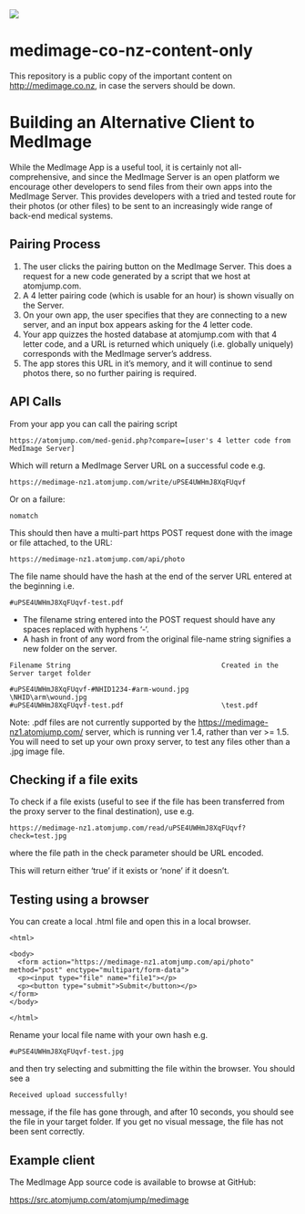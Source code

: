 <img src="https://atomjump.com/images/logo80.png">



# medimage-co-nz-content-only
This repository is a public copy of the important content on http://medimage.co.nz,  in case the servers should be down.


# Building an Alternative Client to MedImage

	

While the MedImage App is a useful tool, it is certainly not all-comprehensive, and since the MedImage Server is an open platform we encourage other developers to send files from their own apps into the MedImage Server. This provides developers with a tried and tested route for their photos (or other files) to be sent to an increasingly wide range of back-end medical systems.

 
## Pairing Process

1. The user clicks the pairing button on the MedImage Server. This does a request for a new code generated by a script that we host at atomjump.com.
2. A 4 letter pairing code (which is usable for an hour) is shown visually on the Server.
3. On your own app, the user specifies that they are connecting to a new server, and an input box appears asking for the 4 letter code.
4. Your app quizzes the hosted database at atomjump.com with that 4 letter code, and a URL is returned which uniquely (i.e. globally uniquely) corresponds with the MedImage server’s address.
5. The app stores this URL in it’s memory, and it will continue to send photos there, so no further pairing is required.



## API Calls

From your app you can call the pairing script

```
https://atomjump.com/med-genid.php?compare=[user's 4 letter code from MedImage Server]
```

Which will return a MedImage Server URL on a successful code e.g.

```
https://medimage-nz1.atomjump.com/write/uPSE4UWHmJ8XqFUqvf
```

Or on a failure:

```
nomatch
```

This should then have a multi-part https POST request done with the image or file attached, to the URL:

```
https://medimage-nz1.atomjump.com/api/photo
```

The file name should have the hash at the end of the server URL entered at the beginning i.e.

```
#uPSE4UWHmJ8XqFUqvf-test.pdf
```


* The filename string entered into the POST request should have any spaces replaced with hyphens ‘-‘.
* A hash in front of any word from the original file-name string signifies a new folder on the server.

```
Filename String                 					Created in the Server target folder

#uPSE4UWHmJ8XqFUqvf-#NHID1234-#arm-wound.jpg        \NHID\arm\wound.jpg
#uPSE4UWHmJ8XqFUqvf-test.pdf                    	\test.pdf
```

Note: .pdf files are not currently supported by the https://medimage-nz1.atomjump.com/ server, which is running ver 1.4, rather than ver >= 1.5. You will need to set up your own proxy server, to test any files other than a .jpg image file.


## Checking if a file exits

To check if a file exists (useful to see if the file has been transferred from the proxy server to the final destination), use e.g.

```
https://medimage-nz1.atomjump.com/read/uPSE4UWHmJ8XqFUqvf?check=test.jpg
```

where the file path in the check parameter should be URL encoded.

This will return either ‘true’ if it exists or ‘none’ if it doesn’t.


## Testing using a browser

You can create a local .html file and open this in a local browser.

```
<html>

<body>
  <form action="https://medimage-nz1.atomjump.com/api/photo" method="post" enctype="multipart/form-data">
  <p><input type="file" name="file1"></p>
  <p><button type="submit">Submit</button></p>
</form>
</body>

</html>
```

Rename your local file name with your own hash e.g.

```
#uPSE4UWHmJ8XqFUqvf-test.jpg
```

and then try selecting and submitting the file within the browser. You should see a

```
Received upload successfully!
```

message, if the file has gone through, and after 10 seconds, you should see the file in your target folder. If you get no visual message, the file has not been sent correctly.


## Example client

The MedImage App source code is available to browse at GitHub:

https://src.atomjump.com/atomjump/medimage

